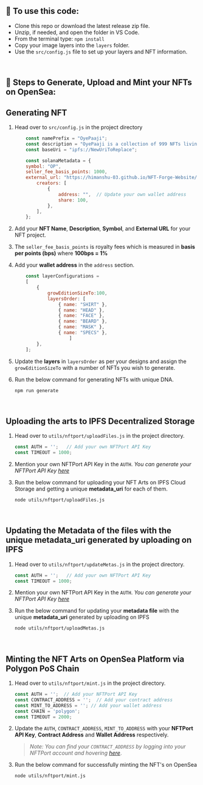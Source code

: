 ## 📌 To use this code:

- Clone this repo or download the latest release zip file.
- Unzip, if needed, and open the folder in VS Code.
- From the terminal type:
    `npm install`
- Copy your image layers into the `layers` folder.
- Use the `src/config.js` file to set up your layers and NFT information.
<br>

## 📝 Steps to Generate, Upload and Mint your NFTs on OpenSea:

## Generating NFT

1. Head over to `src/config.js` in the project directory

    ```js
        const namePrefix = "OyePaaji";
        const description = "OyePaaji is a collection of 999 NFTs living on the Polygon blockchain. With over 50+ hand-drawn traits.";
        const baseUri = "ipfs://NewUriToReplace";

        const solanaMetadata = {
        symbol: "OP",
        seller_fee_basis_points: 1000, 
        external_url: "https://himanshu-03.github.io/NFT-Forge-Website/",
            creators: [
                {
                    address: "",  // Update your own wallet address
                    share: 100,
                },
            ],
        };
    ```

2. Add your **NFT Name**, **Description**, **Symbol**, and **External URL** for your NFT project.

3. The `seller_fee_basis_points` is royalty fees which is measured in **basis per points (bps)** where **100bps = 1%**

4. Add your **wallet address** in the `address` section.

    ```js
        const layerConfigurations = 
        [
            {
                growEditionSizeTo:100,
                layersOrder: [
                    { name: "SHIRT" },
                    { name: "HEAD" },
                    { name: "FACE" },
                    { name: "BEARD" },
                    { name: "MASK" },
                    { name: "SPECS" },
                        ]
            },
        ];
    ```

5. Update the **layers** in `layersOrder` as per your designs and assign the `growEditionSizeTo` with a number of NFTs you wish to generate.

6. Run the below command for generating NFTs with unique DNA.

    ```bash
    npm run generate
    ```
<br />


## Uploading the arts to IPFS Decentralized Storage

1. Head over to `utils/nftport/uploadFiles.js` in the project directory.

    ```js
    const AUTH = '';   // Add your own NFTPort API Key
    const TIMEOUT = 1000;
    ```

2. Mention your own NFTPort API Key in the `AUTH`. *You can generate your NFTPort API Key [here](https://www.nftport.xyz/)*

3. Run the below command for uploading your NFT Arts on IPFS Cloud Storage and getting a unique **metadata_uri** for each of them.

    ```bash
    node utils/nftport/uploadFiles.js
    ```

<br />

## Updating the Metadata of the files with the unique **metadata_uri** generated by uploading on IPFS

1.  Head over to `utils/nftport/updateMetas.js` in the project directory.

    ```js
    const AUTH = '';   // Add your own NFTPort API Key
    const TIMEOUT = 1000;
    ```

2. Mention your own NFTPort API Key in the `AUTH`. *You can generate your NFTPort API Key [here](https://www.nftport.xyz/)*

3. Run the below command for updating your **metadata file** with the unique **metadata_uri** generated by uploading on IPFS

    ```bash
    node utils/nftport/uploadMetas.js
    ```

<br />

## Minting the NFT Arts on OpenSea Platform via Polygon PoS Chain

1. Head over to `utils/nftport/mint.js` in the project directory.

    ```js
    const AUTH = '';  // Add your NFTPort API Key
    const CONTRACT_ADDRESS = '';  // Add your contract address
    const MINT_TO_ADDRESS = ''; // Add your wallet address
    const CHAIN = 'polygon';
    const TIMEOUT = 2000;
    ```

2. Update the `AUTH`, `CONTRACT_ADDRESS`, `MINT_TO_ADDRESS` with your **NFTPort API Key**, **Contract Address** and **Wallet Address** respectively.

    > *Note: You can find your `CONTRACT_ADDRESS` by logging into your NFTPort account and hovering [here](https://dashboard.nftport.xyz/contracts)*.

3. Run the below command for successfully minting the NFT's on OpenSea

    ```bash
    node utils/nftport/mint.js
    ```
